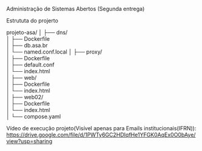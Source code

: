 Administração de Sistemas Abertos (Segunda entrega)

Estrututa do projerto

projeto-asa/
│
├── dns/                  
│   ├── Dockerfile       
│   ├── db.asa.br        
│   └── named.conf.local 
│
├── proxy/                
│   ├── Dockerfile      
│   ├── default.conf      
│   └── index.html        
│
├── web/                  
│   ├── Dockerfile        
│   └── index.html        
│
├── web02/               
│   ├── Dockerfile       
│   └── index.html        
│
└── compose.yaml        

Vídeo de execução projeto(Visível apenas para Emails institucionais(IFRN)):
https://drive.google.com/file/d/1PWTy6GC2HDIqfHe1YFGK0AqEx0O0bAye/view?usp=sharing
